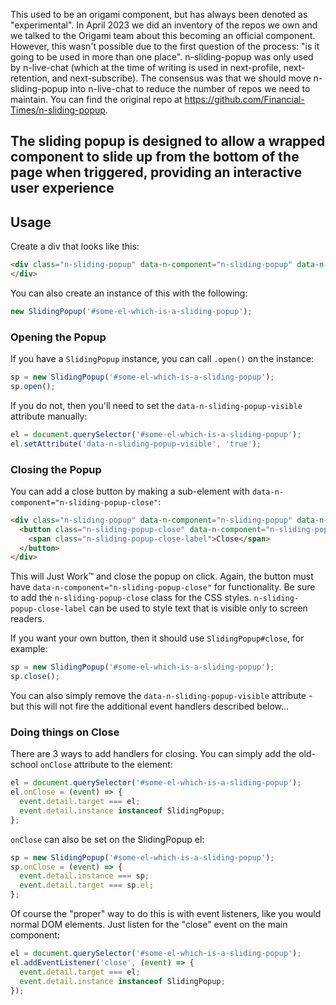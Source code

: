 
This used to be an origami component, but has always been denoted as "experimental". In April 2023 we did an inventory of the repos we own and we talked to the Origami team about this becoming an official component. However, this wasn't possible due to the first question of the process: "is it going to be used in more than one place". n-sliding-popup was only used by n-live-chat (which at the time of writing is used in next-profile, next-retention, and next-subscribe). The consensus was that we should move n-sliding-popup into n-live-chat to reduce the number of repos we need to maintain. You can find the original repo at https://github.com/Financial-Times/n-sliding-popup.

The sliding popup is designed to allow a wrapped component to slide up from the bottom of the page when triggered, providing an interactive user experience
----

## Usage

Create a div that looks like this:

```html
<div class="n-sliding-popup" data-n-component="n-sliding-popup" data-n-sliding-popup-position="bottom right">
</div>
```

You can also create an instance of this with the following:

```js
new SlidingPopup('#some-el-which-is-a-sliding-popup');
```

### Opening the Popup

If you have a `SlidingPopup` instance, you can call `.open()` on the instance:

```js
sp = new SlidingPopup('#some-el-which-is-a-sliding-popup');
sp.open();
```

If you do not, then you'll need to set the `data-n-sliding-popup-visible`
attribute manually:

```js
el = document.querySelector('#some-el-which-is-a-sliding-popup');
el.setAttribute('data-n-sliding-popup-visible', 'true');
```

### Closing the Popup

You can add a close button by making a sub-element with `data-n-component="n-sliding-popup-close"`:

```html
<div class="n-sliding-popup" data-n-component="n-sliding-popup" data-n-sliding-popup-position="bottom right">
  <button class="n-sliding-popup-close" data-n-component="n-sliding-popup-close">
    <span class="n-sliding-popup-close-label">Close</span>
  </button>
</div>
```

This will Just Work™ and close the popup on click. Again, the button must have
`data-n-component="n-sliding-popup-close"` for functionality. Be sure to add the
`n-sliding-popup-close` class for the CSS styles. `n-sliding-popup-close-label`
can be used to style text that is visible only to screen readers.

If you want your own button, then it should use `SlidingPopup#close`, for example:

```js
sp = new SlidingPopup('#some-el-which-is-a-sliding-popup');
sp.close();
```

You can also simply remove the `data-n-sliding-popup-visible` attribute - but
this will not fire the additional event handlers described below...

### Doing things on Close

There are 3 ways to add handlers for closing. You can simply add the old-school
`onClose` attribute to the element:

```js
el = document.querySelector('#some-el-which-is-a-sliding-popup');
el.onClose = (event) => {
  event.detail.target === el;
  event.detail.instance instanceof SlidingPopup;
};
```

`onClose` can also be set on the SlidingPopup el:

```js
sp = new SlidingPopup('#some-el-which-is-a-sliding-popup');
sp.onClose = (event) => {
  event.detail.instance === sp;
  event.detail.target === sp.el;
};
```

Of course the "proper" way to do this is with event listeners, like you would
normal DOM elements. Just listen for the "close" event on the main component:

```js
el = document.querySelector('#some-el-which-is-a-sliding-popup');
el.addEventListener('close', (event) => {
  event.detail.target === el;
  event.detail.instance instanceof SlidingPopup;
});
```
